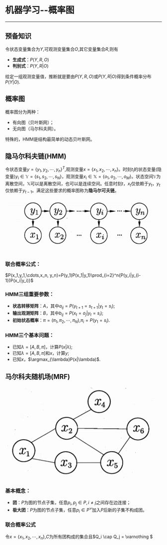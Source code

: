 # 机器学习--概率图
---
## 预备知识
令状态变量集合为$Y$,可观测变量集合$O$,其它变量集合$R$,则有
- **生成式**：$P(Y,R,O)$
- **判别式**：$P(Y,R|O)$

给定一组观测变量值，推断就是要由$P(Y,R,O)$或$P(Y,R|O)$得到条件概率分布$P(Y|O)$.
## 概率图
概率图分为两种：
- 有向图（贝叶斯网）；
- 无向图（马尔科夫网）。

特殊的，HMM是结构最简单的动态贝叶斯网。
## 隐马尔科夫链(HMM)
令状态变量$y = \{y_1, y_2, \cdots, y_n\}^T$,观测变量$x = \{x_1, x_2, \cdots, x_n\}$。时刻$t_i$的状态变量(隐变量)$y_i \in \mathbb{Y} = \{s_1,s_2,\cdots, s_N\}$，观测变量$x_i \in \mathbb{X} = \{o_1,o_2,\cdots, o_M\}$。状态空间$\mathbb{Y}$为离散空间，$\mathbb{X}$可以是离散空间，也可以是连续空间。任意时刻$t$，$x_t$仅依赖于$y_t$，$y_t$仅依赖于$y_{t-1}$。满足这些要求的概率图称为**隐马尔可夫链**。
![](./Screenshot_153.png)

### 联合概率公式：

$P(x_1,y_1,\cdots,x_n, y_n)=P(y_1)P(x_1|y_1)\prod_{i=2}^n{P(y_i|y_{i-1})P(x_i|y_i)}$

### HMM三组重要参数：
- **状态转移矩阵**：$A$，其中$a_{ij}=P(y_{t+1}=s_{t+1}|y_t=s_i)$;
- **输出观测矩阵**：$B$，其中$b_{ij}=P(x_t=o_j|y_t=s_i)$;
- **初始状态概率**：$\pi = (\pi_1,\pi_2,\cdots,\pi_N)$,$\pi_i=P(y_1=s_i)$.

### HMM三个基本问题：
- 已知$\lambda = [A,B,\pi]$，计算$P(x|\lambda)$;
- 已知$\lambda = [A,B,\pi]$和$x$，计算$y$;
- 已知$x$，$\argmax_{\lambda}P(x|\lambda)$.
## 马尔科夫随机场(MRF)

![](./Screenshot_154.png)

### 基本概念：
- **团**：$P$为图的节点子集，任意$p_i,p_j \in P, i \neq j$之间存在边连接；
- **极大团**：$P$为图的节点子集，任意$p_i \in P^{\mathcal{C}}$加入$P$后新的子集不构成团。
### 联合概率公式
令$x = \{x_1, x_2,\cdots, x_n\}$,$C$为所有团构成的集合且$Q_i \cap Q_j = \varnothing $